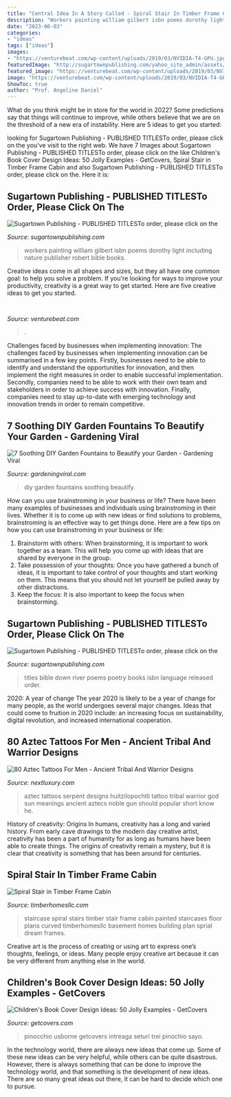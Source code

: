 ```yaml
---
title: "Central Idea In A Story Called - Spiral Stair In Timber Frame Cabin"
description: "Workers painting william gilbert isbn poems dorothy light including nature publisher robert bible books"
date: "2023-06-03"
categories:
- "ideas"
tags: ["ideas"]
images:
- "https://venturebeat.com/wp-content/uploads/2019/03/NVIDIA-T4-GPU.jpg?w=800"
featuredImage: "http://sugartownpublishing.com/yahoo_site_admin/assets/images/Workers_comp_cover_300_dpi.69125142_std.jpg"
featured_image: "https://venturebeat.com/wp-content/uploads/2019/03/NVIDIA-T4-GPU.jpg?w=800"
image: "https://venturebeat.com/wp-content/uploads/2019/03/NVIDIA-T4-GPU.jpg?w=800"
ShowToc: true
author: "Prof. Angeline Daniel"
---
```



What do you think might be in store for the world in 2022? Some predictions say that things will continue to improve, while others believe that we are on the threshold of a new era of instability. Here are 5 ideas to get you started: 

	

		
looking for Sugartown Publishing - PUBLISHED TITLESTo order, please click on the you've visit to the right web. We have 7 Images about Sugartown Publishing - PUBLISHED TITLESTo order, please click on the like Children&#039;s Book Cover Design Ideas: 50 Jolly Examples - GetCovers, Spiral Stair in Timber Frame Cabin and also Sugartown Publishing - PUBLISHED TITLESTo order, please click on the. Here it is:
		
    
## Sugartown Publishing - PUBLISHED TITLESTo Order, Please Click On The

<img loading=lazy src="http://sugartownpublishing.com/yahoo_site_admin/assets/images/Workers_comp_cover_300_dpi.69125142_std.jpg" onerror="this.onerror=null;this.src='https://tse4.mm.bing.net/th?id=OIP.53Egvqji2pXJa0mJqwiecgAAAA&amp;pid=15.1';" alt="Sugartown Publishing - PUBLISHED TITLESTo order, please click on the">

_Source: sugartownpublishing.com_

>workers painting william gilbert isbn poems dorothy light including nature publisher robert bible books. 

	

Creative ideas come in all shapes and sizes, but they all have one common goal: to help you solve a problem. If you're looking for ways to improve your productivity, creativity is a great way to get started. Here are five creative ideas to get you started.

    
## 

<img loading=lazy src="https://venturebeat.com/wp-content/uploads/2019/03/NVIDIA-T4-GPU.jpg?w=800" onerror="this.onerror=null;this.src='https://tse4.mm.bing.net/th?id=OIP.uiufemvAG8ZzeKPLnLGX6QHaEK&amp;pid=15.1';" alt="">

_Source: venturebeat.com_

>. 

	

Challenges faced by businesses when implementing innovation:
The challenges faced by businesses when implementing innovation can be summarised in a few key points. Firstly, businesses need to be able to identify and understand the opportunities for innovation, and then implement the right measures in order to enable successful implementation. Secondly, companies need to be able to work with their own team and stakeholders in order to achieve success with innovation. Finally, companies need to stay up-to-date with emerging technology and innovation trends in order to remain competitive.

    
## 7 Soothing DIY Garden Fountains To Beautify Your Garden - Gardening Viral

<img loading=lazy src="http://gardeningviral.com/wp-content/uploads/2017/05/x-56240713f0ecf.jpg" onerror="this.onerror=null;this.src='https://tse4.mm.bing.net/th?id=OIP.hYb5GWAt0E9meyq4FsU6wAHaLJ&amp;pid=15.1';" alt="7 Soothing DIY Garden Fountains to Beautify your Garden - Gardening Viral">

_Source: gardeningviral.com_

>diy garden fountains soothing beautify. 

	

How can you use brainstroming in your business or life?
There have been many examples of businesses and individuals using brainstroming in their lives. Whether it is to come up with new ideas or find solutions to problems, brainstroming is an effective way to get things done. Here are a few tips on how you can use brainstroming in your business or life: 
1. Brainstorm with others: When brainstorming, it is important to work together as a team. This will help you come up with ideas that are shared by everyone in the group. 
2. Take possession of your thoughts: Once you have gathered a bunch of ideas, it is important to take control of your thoughts and start working on them. This means that you should not let yourself be pulled away by other distractions. 
3. Keep the focus: It is also important to keep the focus when brainstorming.

    
## Sugartown Publishing - PUBLISHED TITLESTo Order, Please Click On The

<img loading=lazy src="http://www.sugartownpublishing.com/yahoo_site_admin/assets/images/Same_River_Twice_large.14784824_std.jpg" onerror="this.onerror=null;this.src='https://tse3.mm.bing.net/th?id=OIP.uAzDvsvMPpZlVyzVVM76QwHaLI&amp;pid=15.1';" alt="Sugartown Publishing - PUBLISHED TITLESTo order, please click on the">

_Source: sugartownpublishing.com_

>titles bible down river poems poetry books isbn language released order. 

	

2020: A year of change
The year 2020 is likely to be a year of change for many people, as the world undergoes several major changes. Ideas that could come to fruition in 2020 include: an increasing focus on sustainability, digital revolution, and increased international cooperation.

    
## 80 Aztec Tattoos For Men - Ancient Tribal And Warrior Designs

<img loading=lazy src="http://nextluxury.com/wp-content/uploads/aztec-serpent-tattoos-for-men.jpg" onerror="this.onerror=null;this.src='https://tse1.mm.bing.net/th?id=OIP.zkFHmK9oVse5eP33lBFm_QHaHa&amp;pid=15.1';" alt="80 Aztec Tattoos For Men - Ancient Tribal And Warrior Designs">

_Source: nextluxury.com_

>aztec tattoos serpent designs huitzilopochtli tattoo tribal warrior god sun meanings ancient aztecs noble gun should popular short know he. 

	

History of creativity: Origins
In humans, creativity has a long and varied history. From early cave drawings to the modern day creative artist, creativity has been a part of humanity for as long as humans have been able to create things. The origins of creativity remain a mystery, but it is clear that creativity is something that has been around for centuries.

    
## Spiral Stair In Timber Frame Cabin

<img loading=lazy src="http://timberhomesllc.com/wp-content/uploads/2013/05/IMG_1290-713x950.jpg" onerror="this.onerror=null;this.src='https://tse1.mm.bing.net/th?id=OIP.kFAxjQ5uisvIfDWvn9ItswHaJ3&amp;pid=15.1';" alt="Spiral Stair in Timber Frame Cabin">

_Source: timberhomesllc.com_

>staircase spiral stairs timber stair frame cabin painted staircases floor plans curved timberhomesllc basement homes building plan sprial dream frames. 

	

Creative art is the process of creating or using art to express one’s thoughts, feelings, or ideas. Many people enjoy creative art because it can be very different from anything else in the world.

    
## Children&#039;s Book Cover Design Ideas: 50 Jolly Examples - GetCovers

<img loading=lazy src="https://getcovers.com/wp-content/uploads/2020/12/image34.jpg" onerror="this.onerror=null;this.src='https://tse2.mm.bing.net/th?id=OIP.gpKLnBeKKCWSlStruuKcRQHaLC&amp;pid=15.1';" alt="Children&#039;s Book Cover Design Ideas: 50 Jolly Examples - GetCovers">

_Source: getcovers.com_

>pinocchio usborne getcovers intreaga seturi trei pinochio sayo. 

	

In the technology world, there are always new ideas that come up. Some of these new ideas can be very helpful, while others can be quite disastrous. However, there is always something that can be done to improve the technology world, and that something is the development of new ideas. There are so many great ideas out there, it can be hard to decide which one to pursue.

